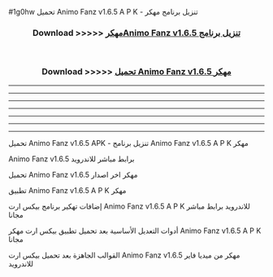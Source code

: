 #1g0hw تحميل Animo Fanz v1.6.5 A P K - تنزيل برنامج مهكر



<div align="center">
<h3>Download >>>>> <a href="https://runaway1.web.app/?sq=Animo Fanz v1.6.5">مهكرAnimo Fanz v1.6.5 تنزيل برنامج</a></h3><br>

<h3>Download >>>>> <a href="https://runaway1.web.app/?sq=Animo Fanz v1.6.5">تحميل Animo Fanz v1.6.5 مهكر</a></h3>
</div>


----------------------------------------------------------

----------------------------------------------------------

----------------------------------------------------------

----------------------------------------------------------

----------------------------------------------------------

----------------------------------------------------------

----------------------------------------------------------

تحميل Animo Fanz v1.6.5 APK - تنزيل برنامج Animo Fanz v1.6.5 A P K مهكر

Animo Fanz v1.6.5 برابط مباشر للاندرويد

تحميل Animo Fanz v1.6.5 مهكر اخر اصدار

تطبيق Animo Fanz v1.6.5 A P K مهكر

إضافات تهكير برنامج بيكس ارت Animo Fanz v1.6.5 A P K للاندرويد برابط مباشر مجانا

أدوات التعديل الأساسية بعد تحميل تطبيق بيكس ارت مهكر Animo Fanz v1.6.5 A P K مجانا

القوالب الجاهزة بعد تحميل بيكس ارت Animo Fanz v1.6.5 مهكر من ميديا فاير للاندرويد


